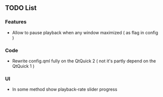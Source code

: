 ## TODO List

### Features
- Allow to pause playback when any window maximized ( as flag in config ) 

### Code
- Rewrite config.qml fully on the QtQuick 2 ( not it's partly depend on the QtQuick 1 )

### UI
- In some method show playback-rate slider progress 